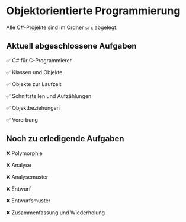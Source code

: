 # Objektorientierte Programmierung

Alle C#-Projekte sind im Ordner `src` abgelegt.

## Aktuell abgeschlossene Aufgaben

✅ C# für C-Programmierer

✅ Klassen und Objekte

✅ Objekte zur Laufzeit

✅ Schnittstellen und Aufzählungen

✅ Objektbeziehungen

✅ Vererbung

## Noch zu erledigende Aufgaben

❌ Polymorphie

❌ Analyse

❌ Analysemuster

❌ Entwurf

❌ Entwurfsmuster

❌ Zusammenfassung und Wiederholung
